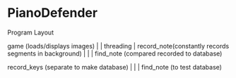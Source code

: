 # PianoDefender


Program Layout

game (loads/displays images)
|
| threading
|
record_note(constantly records segments in background)
|
|
|
find_note (compared recorded to database)




record_keys (separate to make database)
|
|
|
find_note (to test database)